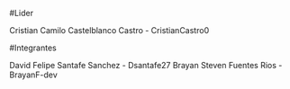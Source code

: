 #Lider

Cristian Camilo Castelblanco Castro - CristianCastro0

#Integrantes

David Felipe Santafe Sanchez - Dsantafe27
Brayan Steven Fuentes Rios - BrayanF-dev
